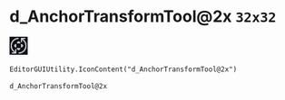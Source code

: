 # d_AnchorTransformTool@2x `32x32`
<img src="/img/d_AnchorTransformTool@2x.png" width=32 height=32>

``` CSharp
EditorGUIUtility.IconContent("d_AnchorTransformTool@2x")
```
```
d_AnchorTransformTool@2x
```
